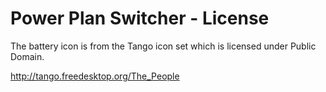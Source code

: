 Power Plan Switcher - License
=========

The battery icon is from the Tango icon set which is licensed under Public Domain.

http://tango.freedesktop.org/The_People